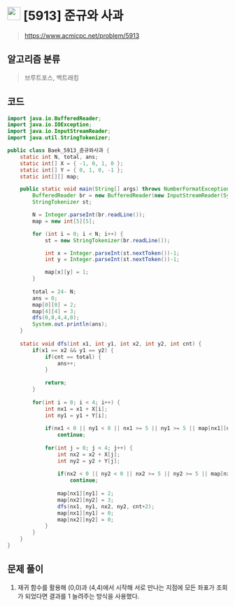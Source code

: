 # <img src="https://d2gd6pc034wcta.cloudfront.net/tier/12.svg" width="30"> [5913] 준규와 사과
> https://www.acmicpc.net/problem/5913
## 알고리즘 분류
> 브루트포스, 백트래킹

## 코드
```java
import java.io.BufferedReader;
import java.io.IOException;
import java.io.InputStreamReader;
import java.util.StringTokenizer;

public class Baek_5913_준규와사과 {
	static int N, total, ans;
	static int[] X = { -1, 0, 1, 0 };
	static int[] Y = { 0, 1, 0, -1 };
	static int[][] map;

	public static void main(String[] args) throws NumberFormatException, IOException {
		BufferedReader br = new BufferedReader(new InputStreamReader(System.in));
		StringTokenizer st;

		N = Integer.parseInt(br.readLine());
		map = new int[5][5];

		for (int i = 0; i < N; i++) {
			st = new StringTokenizer(br.readLine());

			int x = Integer.parseInt(st.nextToken())-1;
			int y = Integer.parseInt(st.nextToken())-1;

			map[x][y] = 1;
		}
		
		total = 24- N;
		ans = 0;
		map[0][0] = 2;
		map[4][4] = 3;
		dfs(0,0,4,4,0);
		System.out.println(ans);
	}
	
	static void dfs(int x1, int y1, int x2, int y2, int cnt) {
		if(x1 == x2 && y1 == y2) {
			if(cnt == total) {
				ans++;
			}
			
			return;
		}
		
		for(int i = 0; i < 4; i++) {
			int nx1 = x1 + X[i];
			int ny1 = y1 + Y[i];
			
			if(nx1 < 0 || ny1 < 0 || nx1 >= 5 || ny1 >= 5 || map[nx1][ny1] >= 1 )
				continue;
			
			for(int j = 0; j < 4; j++) {
				int nx2 = x2 + X[j];
				int ny2 = y2 + Y[j];
				
				if(nx2 < 0 || ny2 < 0 || nx2 >= 5 || ny2 >= 5 || map[nx2][ny2] >= 1 )
					continue;
				
				map[nx1][ny1] = 2;
				map[nx2][ny2] = 3;
				dfs(nx1, ny1, nx2, ny2, cnt+2);
				map[nx1][ny1] = 0;
				map[nx2][ny2] = 0;
			}
		}
	}
}
```

## 문제 풀이
1. 재귀 함수를 활용해 (0,0)과 (4,4)에서 시작해 서로 만나는 지점에 모든 좌표가 조회가 되었다면 결과를 1 늘려주는 방식을 사용했다.
